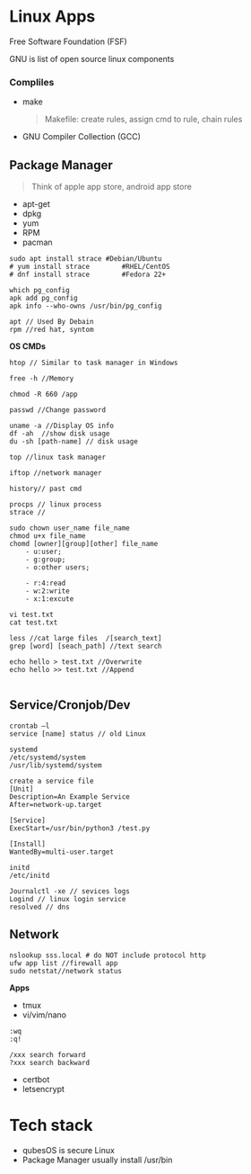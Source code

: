# Linux Apps

Free Software Foundation (FSF) 

GNU is list of open source linux components

### Compliles
- make
  > Makefile: create rules, assign cmd to rule, chain rules
- GNU Compiler Collection (GCC)


## Package Manager 
> Think of apple app store, android app store

- apt-get
- dpkg
- yum
- RPM
- pacman

```
sudo apt install strace	#Debian/Ubuntu 
# yum install strace		#RHEL/CentOS
# dnf install strace		#Fedora 22+

which pg_config
apk add pg_config
apk info --who-owns /usr/bin/pg_config

apt // Used By Debain
rpm //red hat, syntom

```

**OS CMDs** 
```
htop // Similar to task manager in Windows 

free -h //Memory

chmod -R 660 /app

passwd //Change password

uname -a //Display OS info
df -ah  //show disk usage
du -sh [path-name] // disk usage

top //linux task manager

iftop //network manager

history// past cmd

procps // linux process
strace //

sudo chown user_name file_name
chmod u+x file_name
chomd [owner][group][other] file_name
    - u:user;
    - g:group;
    - o:other users;

    - r:4:read
    - w:2:write
    - x:1:excute

vi test.txt
cat test.txt

less //cat large files  /[search_text]
grep [word] [seach_path] //text search

echo hello > test.txt //Overwrite
echo hello >> test.txt //Append


```

## Service/Cronjob/Dev
```
crontab –l
service [name] status // old Linux

systemd
/etc/systemd/system
/usr/lib/systemd/system

create a service file
[Unit]
Description=An Example Service
After=network-up.target

[Service]
ExecStart=/usr/bin/python3 /test.py

[Install]
WantedBy=multi-user.target

initd
/etc/initd

Journalctl -xe // sevices logs
Logind // linux login service
resolved // dns
```

## Network
```
nslookup sss.local # do NOT include protocol http
ufw app list //firewall app
sudo netstat//network status
```

**Apps**
- tmux
- vi/vim/nano
```
:wq
:q!

/xxx search forward
?xxx search backward
```
- certbot
- letsencrypt

# Tech stack
- qubesOS is secure Linux 
- Package Manager usually install /usr/bin
